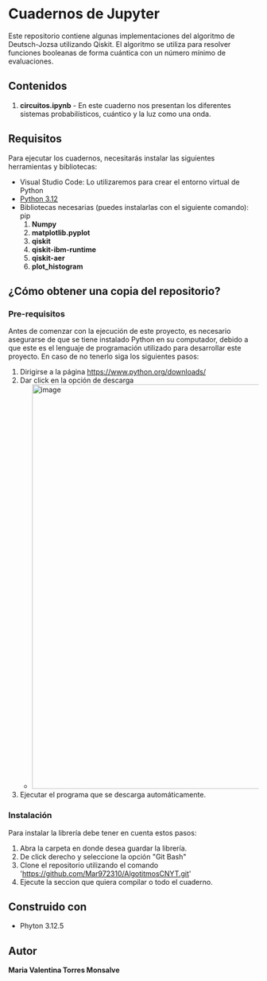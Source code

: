# Cuadernos de Jupyter

Este repositorio contiene algunas implementaciones del algoritmo de Deutsch-Jozsa utilizando Qiskit. El algoritmo se utiliza para resolver funciones booleanas de forma cuántica con un número mínimo de evaluaciones.
## Contenidos

1. **circuitos.ipynb** - En este cuaderno nos presentan los diferentes sistemas probabilísticos, cuántico y la luz como una onda.

## Requisitos

Para ejecutar los cuadernos, necesitarás instalar las siguientes herramientas y bibliotecas:

- Visual Studio Code: Lo utilizaremos para crear el entorno virtual de Python 
- [Python 3.12](https://www.python.org/downloads/)
- Bibliotecas necesarias (puedes instalarlas con el siguiente comando): pip
    1. **Numpy**
    2. **matplotlib.pyplot**
    3. **qiskit**
    4. **qiskit-ibm-runtime**
    5. **qiskit-aer**
    6. **plot_histogram**

## ¿Cómo obtener una copia del repositorio?
### Pre-requisitos
Antes de comenzar con la ejecución de este proyecto, es necesario asegurarse de que se tiene instalado Python en su computador, debido a que este es el lenguaje de programación utilizado para desarrollar este proyecto. 
En caso de no tenerlo siga los siguientes pasos:
1. Dirigirse a la página https://www.python.org/downloads/
2. Dar click en la opción de descarga
   - <img width="814" alt="image" src="https://github.com/user-attachments/assets/a79fb0ca-b6a4-4e1a-ad72-c05fc688204a">
4. Ejecutar el programa que se descarga automáticamente.

### Instalación 
Para instalar la librería debe tener en cuenta estos pasos:
1. Abra la carpeta en donde desea guardar la librería.
2. De click derecho y seleccione la opción "Git Bash"
3. Clone el repositorio utilizando el comando 'https://github.com/Mar972310/AlgotitmosCNYT.git'
4. Ejecute la seccion que quiera compilar o todo el cuaderno.


## Construido con
* Phyton 3.12.5
  
## Autor 
__Maria Valentina Torres Monsalve__ 
